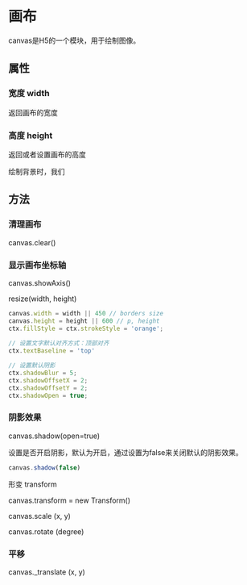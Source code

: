 # 画布

canvas是H5的一个模块，用于绘制图像。

## 属性

### 宽度 width

返回画布的宽度



### 高度 height

返回或者设置画布的高度



绘制背景时，我们

## 方法

### 清理画布

canvas.clear()

### 显示画布坐标轴

canvas.showAxis()

resize(width, height)

```javascript
canvas.width = width || 450 // borders size
canvas.height = height || 600 // p, height
ctx.fillStyle = ctx.strokeStyle = 'orange';
  
// 设置文字默认对齐方式：顶部对齐
ctx.textBaseline = 'top'

// 设置默认阴影
ctx.shadowBlur = 5;
ctx.shadowOffsetX = 2;
ctx.shadowOffsetY = 2;
ctx.shadowOpen = true;
```



### 阴影效果

canvas.shadow(open=true)

设置是否开启阴影，默认为开启，通过设置为false来关闭默认的阴影效果。

```javascript
canvas.shadow(false)
```



形变 transform

canvas.transform = new Transform()

canvas.scale (x, y)

canvas.rotate (degree) 



### 平移

canvas._translate (x, y)


